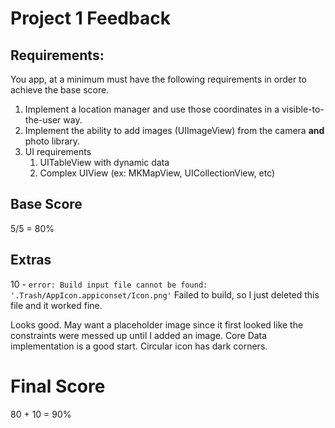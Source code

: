 # Project 1 Feedback



## Requirements:

You app, at a minimum must have the following requirements in order to achieve the base score.

1. Implement a location manager and use those coordinates in a visible-to-the-user way.
2. Implement the ability to add images (UIImageView) from the camera **and** photo library.
3. UI requirements
   1. UITableView with dynamic data
   2. Complex UIView (ex: MKMapView, UICollectionView, etc)



## Base Score

5/5 = 80%



## Extras

10 - `error: Build input file cannot be found: '.Trash/AppIcon.appiconset/Icon.png'` Failed to build, so I just deleted this file and it worked fine.

Looks good. May want a placeholder image since it first looked like the constraints were messed up until I added an image. Core Data implementation is a good start. Circular icon has dark corners.





# Final Score

80 + 10 = 90%